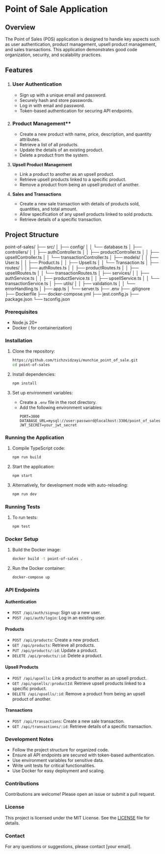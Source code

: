 # Point of Sale Application

## Overview

The Point of Sales (POS) application is designed to handle key aspects such as user authentication, product management, upsell product management, and sales transactions. This application demonstrates good code organization, security, and scalability practices.

## Features

1. ### User Authentication
    - Sign up with a unique email and password.
    - Securely hash and store passwords.
    - Log in with email and password.
    - Token-based authentication for securing API endpoints.

2. ### Product Management**
    - Create a new product with name, price, description, and quantity attributes.
    - Retrieve a list of all products.
    - Update the details of an existing product.
    - Delete a product from the system.

3. **Upsell Product Management**
    - Link a product to another as an upsell product.
    - Retrieve upsell products linked to a specific product.
    - Remove a product from being an upsell product of another.

4. **Sales and Transactions**
    - Create a new sale transaction with details of products sold, quantities, and total amount.
    - Allow specification of any upsell products linked to sold products.
    - Retrieve details of a specific transaction.

## Project Structure
point-of-sales/
├── src/
│ ├── config/
│ │ └── database.ts
│ ├── controllers/
│ │ ├── authController.ts
│ │ ├── productController.ts
│ │ ├── upsellController.ts
│ │ └── transactionController.ts
│ ├── models/
│ │ ├── User.ts
│ │ ├── Product.ts
│ │ ├── Upsell.ts
│ │ └── Transaction.ts
│ ├── routes/
│ │ ├── authRoutes.ts
│ │ ├── productRoutes.ts
│ │ ├── upsellRoutes.ts
│ │ └── transactionRoutes.ts
│ ├── services/
│ │ ├── authService.ts
│ │ ├── productService.ts
│ │ ├── upsellService.ts
│ │ └── transactionService.ts
│ ├── utils/
│ │ ├── validation.ts
│ │ └── errorHandling.ts
│ ├── app.ts
│ └── server.ts
├── .env
├── .gitignore
├── Dockerfile
├── docker-compose.yml
├── jest.config.js
├── package.json
└── tsconfig.json


### Prerequisites

- Node.js 20+
- Docker ( for containerization)

### Installation

1. Clone the repository:
    ```sh
    https://github.com/tichzvidzayi/munchie_point_of_sale.git
    cd point-of-sales
    ```

2. Install dependencies:
    ```sh
    npm install
    ```

3. Set up environment variables:
    - Create a `.env` file in the root directory.
    - Add the following environment variables:
      ```
      PORT=3000
      DATABASE_URL=mysql://user:password@localhost:3306/point_of_sales
      JWT_SECRET=your_jwt_secret
      ```

### Running the Application

1. Compile TypeScript code:
    ```sh
    npm run build
    ```

2. Start the application:
    ```sh
    npm start
    ```

3. Alternatively, for development mode with auto-reloading:
    ```sh
    npm run dev
    ```

### Running Tests

1. To run tests:
    ```sh
    npm test
    ```

### Docker Setup

1. Build the Docker image:
    ```sh
    docker build -t point-of-sales .
    ```

2. Run the Docker container:
    ```sh
    docker-compose up
    ```

### API Endpoints

#### Authentication

- `POST /api/auth/signup`: Sign up a new user.
- `POST /api/auth/login`: Log in an existing user.

#### Products

- `POST /api/products`: Create a new product.
- `GET /api/products`: Retrieve all products.
- `PUT /api/products/:id`: Update a product.
- `DELETE /api/products/:id`: Delete a product.

#### Upsell Products

- `POST /api/upsells`: Link a product to another as an upsell product.
- `GET /api/upsells/:productId`: Retrieve upsell products linked to a specific product.
- `DELETE /api/upsells/:id`: Remove a product from being an upsell product of another.

#### Transactions

- `POST /api/transactions`: Create a new sale transaction.
- `GET /api/transactions/:id`: Retrieve details of a specific transaction.

### Development Notes

- Follow the project structure for organized code.
- Ensure all API endpoints are secured with token-based authentication.
- Use environment variables for sensitive data.
- Write unit tests for critical functionalities.
- Use Docker for easy deployment and scaling.

### Contributions

Contributions are welcome! Please open an issue or submit a pull request.

### License

This project is licensed under the MIT License. See the [LICENSE](LICENSE) file for details.

### Contact

For any questions or suggestions, please contact [your email].




